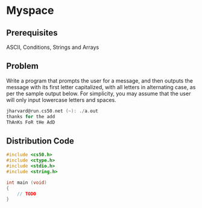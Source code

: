# Myspace

## Prerequisites
ASCII, Conditions, Strings and Arrays

## Problem
Write a program that prompts the user for a message, and then outputs the message with its first letter capitalized, with all letters in alternating case, as per the sample output below. For simplicity, you may assume that the user will only input lowercase letters and spaces.

```c
jharvard@run.cs50.net (~): ./a.out
thanks for the add
ThAnKs FoR tHe AdD

```
## Distribution Code
```c
#include <cs50.h>
#include <ctype.h>
#include <stdio.h>
#include <string.h>

int main (void)
{
    // TODO
}
```
